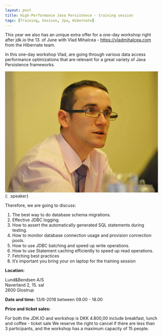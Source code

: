 ```yaml
---
layout: post
title: High-Performance Java Persistence - training session
tags: [Training, Session, Jpa, Hibernate]
---
```


This year we also has an unique extra offer for a one-day workshop right after jdk.io the 13. of June with Vlad Mihalcea - https://vladmihalcea.com from the Hibernate team.

In this one-day workshop Vlad, are going through various data access performance optimizations that are relevant for a great variety of Java Persistence frameworks.

![](/assets/img/speakers/vladmihalcea.jpg){: .speaker}

Therefore, we are going to discuss:

1. The best way to do database schema migrations.
2. Effective JDBC logging.
3. How to assert the automatically generated SQL statements during testing.
4. How to monitor database connection usage and provision connection pools.
5. How to use JDBC batching and speed up write operations.
6. How to use Statement caching efficiently to speed up read operations.
7. Fetching best practices
8. It’s important you bring your on laptop for the training session

**Location:**

Lund&Bendsen A/S  
Naverland 2, 15. sal  
2600 Glostrup

**Date and time:** 13/6-2018 between 09.00 - 18.00

**Price and ticket sales:**

For both the JDK.IO and workshop is DKK 4.800,00  include breakfast, lunch and coffee - ticket sale
We reserve the right to cancel if there are less than 3 participants, and the workshop has a maximum capacity of 15 people.